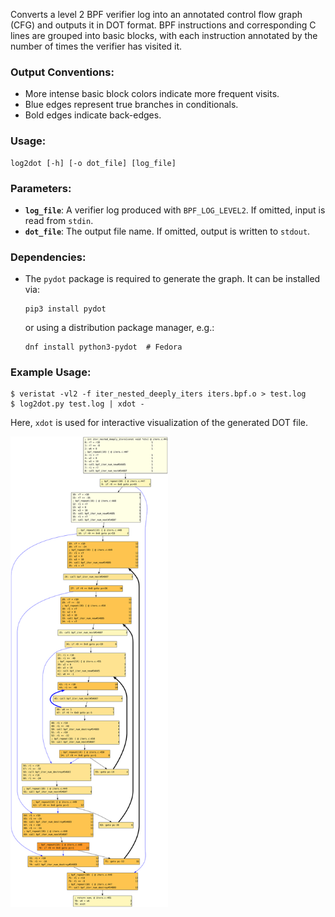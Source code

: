 Converts a level 2 BPF verifier log into an annotated control flow
graph (CFG) and outputs it in DOT format. BPF instructions and
corresponding C lines are grouped into basic blocks, with each
instruction annotated by the number of times the verifier has visited
it.

### Output Conventions:
- More intense basic block colors indicate more frequent visits.
- Blue edges represent true branches in conditionals.
- Bold edges indicate back-edges.

### Usage:
```
log2dot [-h] [-o dot_file] [log_file]
```

### Parameters:
- **`log_file`**: A verifier log produced with `BPF_LOG_LEVEL2`.
  If omitted, input is read from `stdin`.
- **`dot_file`**: The output file name.
  If omitted, output is written to `stdout`.

### Dependencies:
- The `pydot` package is required to generate the graph. It can be installed via:
  ```
  pip3 install pydot
  ```
  or using a distribution package manager, e.g.:
  ```
  dnf install python3-pydot  # Fedora
  ```

### Example Usage:
```
$ veristat -vl2 -f iter_nested_deeply_iters iters.bpf.o > test.log
$ log2dot.py test.log | xdot -
```
Here, `xdot` is used for interactive visualization of the generated DOT file.

<img src="example.svg" width=50%>
